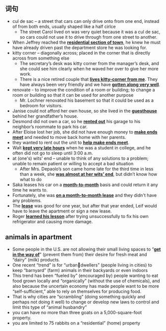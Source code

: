 ## 词句
- cul de sac – a street that cars can only drive onto from one end, instead of from both ends, usually shaped like a half cirlce
	- The street Carol lived on was very quiet because it was a cul de sac, so cars could not use it to drive through from one street to another.
- When Jeffrey reached the <b><u>residential section of town</u></b>, he knew he must have already driven past the department store he was looking for.
- kitty corner – diagonally across; placed in the corner that is directly across from something else
	- The secretary’s desk was kitty corner from the manager’s desk, and she could see him clearly when he waved her over to give her more work.
	- There is a nice retired couple that <b><u>lives kitty-corner from me</u></b>. They have always been very friendly and we have <b><u>gotten along very well</u></b>.
- renovate -  to improve the condition of a room or building; to change a room or building so that it can be used for another purpose
	-  Mr. Lochner renovated his basement so that it could be used as a bedroom for visitors.
- Janise could not afford her own house, so she lived in the <b><u>guesthouse</u></b> behind her grandfather’s house.
- Desmond did not own a car, so he <b><u>rented out</u></b> his garage to his neighbor’s roommate to park his car.
- After Eloise lost her job, she did not have enough money to <b><u>make ends meet</u></b> and needed to move back home with her parents.
- they wanted to rent out the unit to <b><u>help make ends meet</u></b>.
-  Walt <b><u>kept very late hours</u></b> when he was a student in college, and he often did not go to sleep until 3:00 a.m.
- at (one's) wits' end – unable to think of any solutions to a problem; unable to remain patient or willing to accept a bad situation
	-  After Mrs. Depaolo’s son came home late for the third time in less than a week, she <b><u>was almost at her wits’ end</u></b>, but didn’t know how what to do
- Saka leases his car on a <b><u>month-to-month</u></b> basis and could return it any time he wants to.
- Fortunately, she was <b><u>on a month-to-month lease</u></b> and they didn't have any problems.
- The <b><u>lease</u></b> was good for one year, but after that year ended, Leif would have to leave the apartment or sign a new lease.
- Roger <b><u>learned his lesson</u></b> after trying unsuccessfully to fix his own refrigerator and causing more damage.
## animals in apartment
- Some people in the U.S. are not allowing their small living spaces to “<b><u>get in the way of</u></b>” (prevent them from) their desire for fresh meat and “dairy” (milk) products.
- One recent “trend” is for “urbandwellers” (people living in cities) to keep “barnyard” (farm) animals in their backyards or even indoors
- This trend has been “fueled by” (encouraged by) people wanting to eat food grown locally and “organically” (without the use of chemicals), and also because the uncertain economy has made people want to be more “self-sufficient,” able to rely on themselves for producing food.
- That is why cities are “scrambling” (doing something quickly and perhaps not doing it well) to change or develop new laws to control and limit this type of “animal husbandry” 
- you can have no more than three goats on a 5,000-square-foot property.
- you are limited to 75 rabbits on a “residential” (home) property